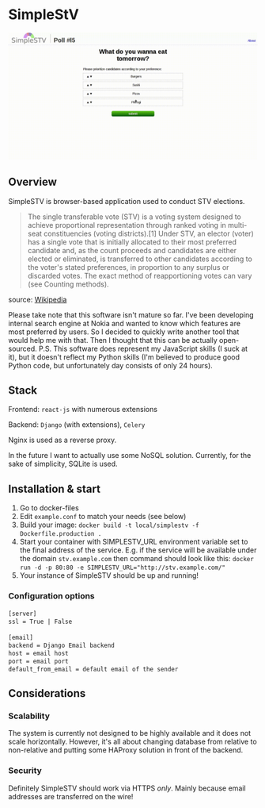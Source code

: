 # SimpleStV

![voting in SimpleSTV animation](https://raw.githubusercontent.com/szborows/simplestv/master/voting.gif)

## Overview

SimpleSTV is browser-based application used to conduct STV elections.

>The single transferable vote (STV) is a voting system designed to achieve proportional representation through 
>ranked voting in multi-seat constituencies (voting districts).[1] Under STV, an elector (voter) has a single 
>vote that is initially allocated to their most preferred candidate and, as the count proceeds and candidates 
>are either elected or eliminated, is transferred to other candidates according to the voter's stated 
>preferences, in proportion to any surplus or discarded votes. The exact method of reapportioning votes 
>can vary (see Counting methods).

source: [Wikipedia](https://en.wikipedia.org/wiki/Single_transferable_vote)

Please take note that this software isn't mature so far. I've been developing internal search engine at Nokia and
wanted to know which features are most preferred by users. So I decided to quickly write another tool that
would help me with that. Then I thought that this can be actually open-sourced.
P.S. This software does represent my JavaScript skills (I suck at it), but it doesn't reflect my Python skills
(I'm believed to produce good Python code, but unfortunately day consists of only 24 hours).

## Stack

Frontend: `react-js` with numerous extensions

Backend: `Django` (with extensions), `Celery`

Nginx is used as a reverse proxy.

In the future I want to actually use some NoSQL solution. Currently, for the sake of simplicity, SQLite is
used.

## Installation & start

1. Go to docker-files
2. Edit `example.conf` to match your needs (see below)
3. Build your image: `docker build -t local/simplestv -f Dockerfile.production .`
4. Start your container with SIMPLESTV_URL environment variable set to the final address of the service. E.g.
   if the service will be available under the domain `stv.example.com` then command should look like this: `docker run -d -p 80:80 -e SIMPLESTV_URL="http://stv.example.com/"`
5. Your instance of SimpleSTV should be up and running!

### Configuration options

    [server]
    ssl = True | False

    [email]
    backend = Django Email backend
    host = email host
    port = email port
    default_from_email = default email of the sender

## Considerations

### Scalability
The system is currently not designed to be highly available and it does not scale horizontally. However, it's
all about changing database from relative to non-relative and putting some HAProxy solution in front of the
backend.

### Security
Definitely SimpleSTV should work via HTTPS _only_. Mainly because email addresses are transferred on the wire!
